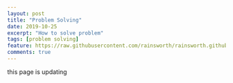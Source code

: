 ```yaml
---
layout: post
title: "Problem Solving"
date: 2019-10-25
excerpt: "How to solve problem"
tags: [problem solving]
feature: https://raw.githubusercontent.com/rainsworth/rainsworth.github.io/master/assets/img/posts/TEDxMacc/tedx-macclesfield-2019-photo-148jpg_47726589062_o.jpg
comments: true
---
```

this page is updating
